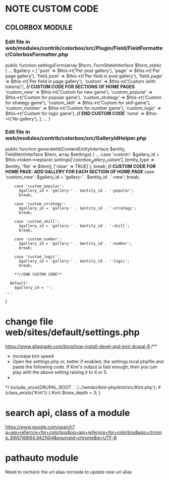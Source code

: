 # NOTE CUSTOM CODE
## COLORBOX MODULE
### Edit file in web/modules/contrib/colorbox/src/Plugin/Field/FieldFormatter/ColorboxFormatter.php

public function settingsForm(array $form, FormStateInterface $form_state) {
    ...
    $gallery = [
      'post' => $this->t('Per post gallery'),
      'page' => $this->t('Per page gallery'),
      'field_post' => $this->t('Per field in post gallery'),
      'field_page' => $this->t('Per field in page gallery'),
      'custom' => $this->t('Custom (with tokens)'),
      **// CUSTOM CODE FOR SECTIONS OF HOME PAGES**
      'custom_new' => $this->t('Custom for new game'),
      'custom_popular' => $this->t('Custom for popular game'),
      'custom_strategy' => $this->t('Custom for strategy game'),
      'custom_skill' => $this->t('Custom for skill game'),
      'custom_number' => $this->t('Custom for number game'),
      'custom_logic' => $this->t('Custom for logic game'),
      **// END CUSTOM CODE**
      'none' => $this->t('No gallery'),
    ];
    ...
}

### Edit file in web/modules/contrib/colorbox/src/GalleryIdHelper.php

public function generateId(ContentEntityInterface $entity, FieldItemInterface $item, array $settings) {
    ...
    case 'custom':
        $gallery_id = $this->token->replace(
          $settings['colorbox_gallery_custom'],
          [$entity_type => $entity, 'file' => $item],
          ['clear' => TRUE]
        );
        break;
        **// CUSTOM CODE FOR HOME PAGE: ADD GALLERY FOR EACH SECTION OF HOME PAGE**
        case 'custom_new':
          $gallery_id = 'gallery-' . $entity_id . '-new';
          break;

        case 'custom_popular':
          $gallery_id = 'gallery-' . $entity_id . '-popular';
          break;
        
        case 'custom_strategy':
          $gallery_id = 'gallery-' . $entity_id . '-strategy';
          break;  
        
        case 'custom_skill':
          $gallery_id = 'gallery-' . $entity_id . '-skill';
          break;  
          
        case 'custom_number':
          $gallery_id = 'gallery-' . $entity_id . '-number';
          break;

        case 'custom_logic':
          $gallery_id = 'gallery-' . $entity_id . '-logic';
          break;
        
        **//END CUSTOM CODE**
        
      default:
        $gallery_id = '';
    ...
}

# change file web/sites/default/settings.php
https://www.altagrade.com/blog/how-install-devel-and-kint-drupal-9
/**
 * Increase kint speed
 * Open the settings.php or, better if enabled, the settings.local.phpfile and paste the following code. If Kint's output is fast enough, then you can play with the above setting raising it to 4 or 5.
 * 
 */
include_once(DRUPAL_ROOT . './../vendor/kint-php/kint/src/Kint.php');
  if (class_exists('Kint')) {
    Kint::$max_depth = 3;
   } 


# search api, class of a module
https://www.google.com/search?q=api+refernce+for+colorbox&oq=api+refernce+for+colorbox&aqs=chrome..69i57j69i64.9421j0j4&sourceid=chrome&ie=UTF-8

# pathauto module
  Need to recheck the url alias recreate to update new url alias
